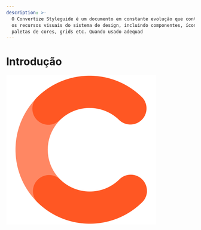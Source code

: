 ```yaml
---
description: >-
  O Convertize Styleguide é um documento em constante evolução que contém todos
  os recursos visuais do sistema de design, incluindo componentes, ícones,
  paletas de cores, grids etc. Quando usado adequad
---
```


# Introdução

![](.gitbook/assets/logo-400.png)
